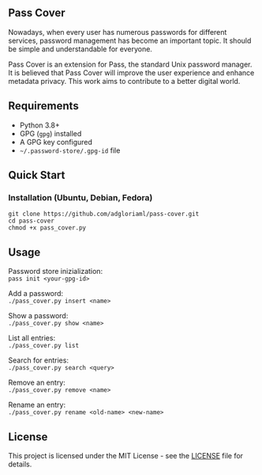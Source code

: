## Pass Cover
Nowadays, when every user has numerous passwords for different services, password management has become an important topic. It should be simple and understandable for everyone.

Pass Cover is an extension for Pass, the standard Unix password manager. It is believed that Pass Cover will improve the user experience and enhance metadata privacy. This work aims to contribute to a better digital world.

## Requirements

- Python 3.8+
- GPG (`gpg`) installed
- A GPG key configured
- `~/.password-store/.gpg-id` file

## Quick Start
### Installation (Ubuntu, Debian, Fedora)
```
git clone https://github.com/adgloriaml/pass-cover.git
cd pass-cover
chmod +x pass_cover.py
```

## Usage

Password store inizialization:\
```pass init <your-gpg-id>```

Add a password:\
```./pass_cover.py insert <name>```

Show a password:\
```./pass_cover.py show <name>```

List all entries:\
```./pass_cover.py list```

Search for entries:\
```./pass_cover.py search <query>```

Remove an entry:\
```./pass_cover.py remove <name>```

Rename an entry:\
```./pass_cover.py rename <old-name> <new-name>```

## License

This project is licensed under the MIT License - see the [LICENSE](./LICENSE.txt) file for details.
